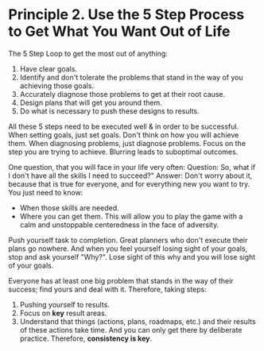 # Principle 2. Use the 5 Step Process to Get What You Want Out of Life
The 5 Step Loop to get the most out of anything:
1. Have clear goals.
2. Identify and don't tolerate the problems that stand in the way of you achieving those goals. 
3. Accurately diagnose those problems to get at their root cause. 
4. Design plans that will get you around them.
5. Do what is necessary to push these designs to results.

All these 5 steps need to be executed well & in order to be successful. 
When setting goals, just set goals. Don't think on how you will achieve them. 
When diagnosing problems, just diagnose problems. Focus on the step you are trying to achieve. 
Blurring leads to suboptimal outcomes. 

One question, that you will face in your life very often: 
Question: So, what if I don't have all the skills I need to succeed?"
Answer: Don't worry about it, because that is true for everyone, and for everything new you want to 
try.
You just need to know:
- When those skills are needed. 
- Where you can get them.
This will allow you to play the game with a calm and unstoppable centeredness in the face of adversity. 

Push yourself task to completion. 
Great planners who don't execute their plans go nowhere. And when you feel yourself losing sight of your goals, stop and ask yourself "Why?". Lose sight of this why and you will lose sight of your goals. 

Everyone has at least one big problem that stands in the way of their success; find yours and deal with it. Therefore, taking steps:
1. Pushing yourself to results. 
2. Focus on **key** result areas. 
3. Understand that things (actions, plans, roadmaps, etc.) and their results of these actions take time. And you can only get there by deliberate practice. Therefore, **consistency is key**.



